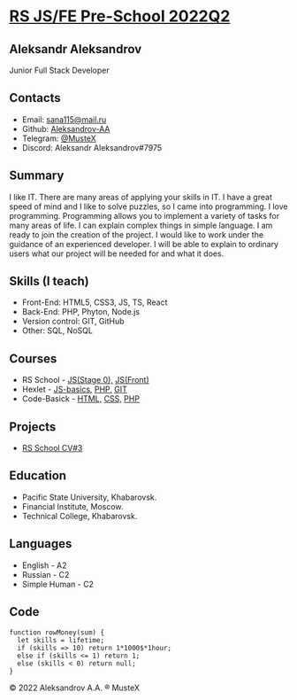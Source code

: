 # [RS JS/FE Pre-School 2022Q2](https://aleksandrov-aa.github.io/rsschool-cv/ "CV#3") 


## Aleksandr Aleksandrov
Junior Full Stack Developer

## Contacts
+ Email: sana115@mail.ru
+ Github: [Aleksandrov-AA](https://github.com/Aleksandrov-AA/ "github")
+ Telegram: [@MusteX](https://t.me/mustex "telegram")
+ Discord: Aleksandr Aleksandrov#7975

## Summary
I like IT. There are many areas of applying your skills in IT. I have a great speed of mind and I like to solve puzzles, so I came into programming. I love programming. Programming allows you to implement a variety of tasks for many areas of life. I can explain complex things in simple language. I am ready to join the creation of the project. I would like to work under the guidance of an experienced developer. I will be able to explain to ordinary users what our project will be needed for and what it does.

## Skills (I teach)
- Front-End: HTML5, CSS3, JS, TS, React
- Back-End: PHP, Phyton, Node.js
- Version control: GIT, GitHub
- Other: SQL, NoSQL

## Courses
* RS School - [JS(Stage 0),](https://rs.school/js-stage0/ "JS(Stage 0") [JS(Front)](https://rs.school/js/ "JS(Front)")
* Hexlet - [JS-basics,](https://ru.hexlet.io/courses/js-basics "JS-basics") [PHP,](https://ru.hexlet.io/courses/php-basics "JS(PHP)") [GIT](https://ru.hexlet.io/courses/intro_to_git "JS(GIT)")
* Code-Basick - [HTML,](https://ru.code-basics.com/languages/html "HTML") [CSS,](https://ru.code-basics.com/languages/css "CSS") [PHP](https://ru.code-basics.com/languages/php "PHP")

## Projects
* [RS School CV#3](https://aleksandrov-aa.github.io/rsschool-cv/ "CV#3")

## Education
* Pacific State University, Khabarovsk.
* Financial Institute, Moscow.
* Technical College, Khabarovsk.

## Languages
* English - A2
* Russian - C2
* Simple Human - C2

## Code
```
function rowMoney(sum) {              
  let skills = lifetime;
  if (skills => 10) return 1*1000$*1hour;
  else if (skills <= 1) return 1;
  else (skills < 0) return null;              
}
```

© 2022 Aleksandrov A.A. ® MusteX